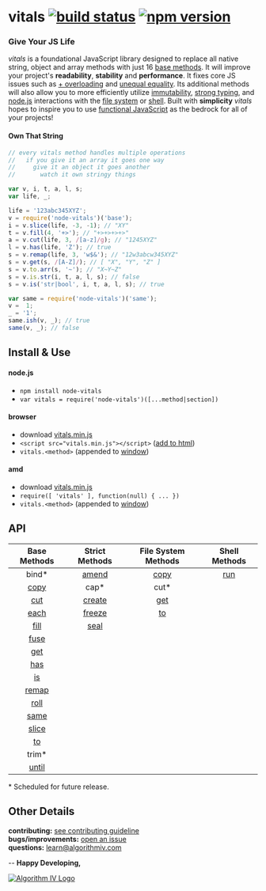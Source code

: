 # vitals [![build status](https://travis-ci.org/imaginate/vitals.svg?branch=v3.0.0)](https://travis-ci.org/imaginate/vitals) [![npm version](https://img.shields.io/badge/npm-3.0.0-brightgreen.svg?style=flat)](https://www.npmjs.com/package/node-vitals)
### Give Your JS Life
_vitals_ is a foundational JavaScript library designed to replace all native string, object and array methods with just 16 [base methods](#api). It will improve your project's **readability**, **stability** and **performance**. It fixes core JS issues such as [+ overloading](http://www.crockford.com/javascript/javascript.html) and [unequal equality](http://whydoesitsuck.com/why-does-javascript-suck/). Its additional methods will also allow you to more efficiently utilize [immutability](https://en.wikipedia.org/wiki/Immutable_object), [strong typing](https://en.wikipedia.org/wiki/Strong_and_weak_typing), and [node.js](https://nodejs.org) interactions with the [file system](https://en.wikipedia.org/wiki/File_system) or [shell](https://en.wikipedia.org/wiki/Command-line_interface#Command-line_interpreter). Built with **simplicity** _vitals_ hopes to inspire you to use [functional JavaScript](https://medium.com/javascript-scene/the-two-pillars-of-javascript-pt-2-functional-programming-a63aa53a41a4) as the bedrock for all of your projects!

#### Own That String
```javascript
// every vitals method handles multiple operations
//   if you give it an array it goes one way
//     give it an object it goes another
//       watch it own stringy things

var v, i, t, a, l, s;
var life, _;

life = '123abc345XYZ';
v = require('node-vitals')('base');
i = v.slice(life, -3, -1); // "XY"
t = v.fill(4, '+>'); // "+>+>+>+>"
a = v.cut(life, 3, /[a-z]/g); // "1245XYZ"
l = v.has(life, 'Z'); // true
s = v.remap(life, 3, 'w$&'); // "12w3abcw345XYZ"
s = v.get(s, /[A-Z]/); // [ "X", "Y", "Z" ]
s = v.to.arr(s, '~'); // "X~Y~Z"
s = v.is.str(i, t, a, l, s); // false
s = v.is('str|bool', i, t, a, l, s); // true

var same = require('node-vitals')('same');
v =  1;
_ = '1';
same.ish(v, _); // true
same(v, _); // false
```


## Install & Use
#### node.js
- ``` npm install node-vitals ```
- ``` var vitals = require('node-vitals')([...method|section]) ```

#### browser
- download [vitals.min.js](https://github.com/imaginate/vitals/blob/master/src/browser/vitals.min.js)
- ``` <script src="vitals.min.js"></script> ``` ([add to html](http://javascript.info/tutorial/adding-script-html#external-scripts))
- ``` vitals.<method> ``` (appended to [window](https://developer.mozilla.org/en-US/docs/Web/API/Window))

#### amd
- download [vitals.min.js](https://github.com/imaginate/vitals/blob/master/src/browser/vitals.min.js)
- ``` require([ 'vitals' ], function(null) { ... }) ```
- ``` vitals.<method> ``` (appended to [window](https://developer.mozilla.org/en-US/docs/Web/API/Window))


## API
| Base Methods                                                   | Strict Methods                                                   | File System Methods                                          | Shell Methods                                              |
| :------------------------------------------------------------: | :--------------------------------------------------------------: | :----------------------------------------------------------: | :--------------------------------------------------------: |
| bind*                                                          | [amend](https://github.com/imaginate/vitals/wiki/vitals.amend)   | [copy](https://github.com/imaginate/vitals/wiki/vitals.copy) | [run](https://github.com/imaginate/vitals/wiki/vitals.run) |
| [copy](https://github.com/imaginate/vitals/wiki/vitals.copy)   | cap*                                                             | cut*                                                         |                                                            |
| [cut](https://github.com/imaginate/vitals/wiki/vitals.cut)     | [create](https://github.com/imaginate/vitals/wiki/vitals.create) | [get](https://github.com/imaginate/vitals/wiki/vitals.get)   |                                                            |
| [each](https://github.com/imaginate/vitals/wiki/vitals.each)   | [freeze](https://github.com/imaginate/vitals/wiki/vitals.freeze) | [to](https://github.com/imaginate/vitals/wiki/vitals.to)     |                                                            |
| [fill](https://github.com/imaginate/vitals/wiki/vitals.fill)   | [seal](https://github.com/imaginate/vitals/wiki/vitals.seal)     |                                                              |                                                            |
| [fuse](https://github.com/imaginate/vitals/wiki/vitals.fuse)   |                                                                  |                                                              |                                                            |
| [get](https://github.com/imaginate/vitals/wiki/vitals.get)     |                                                                  |                                                              |                                                            |
| [has](https://github.com/imaginate/vitals/wiki/vitals.has)     |                                                                  |                                                              |                                                            |
| [is](https://github.com/imaginate/vitals/wiki/vitals.is)       |                                                                  |                                                              |                                                            |
| [remap](https://github.com/imaginate/vitals/wiki/vitals.remap) |                                                                  |                                                              |                                                            |
| [roll](https://github.com/imaginate/vitals/wiki/vitals.roll)   |                                                                  |                                                              |                                                            |
| [same](https://github.com/imaginate/vitals/wiki/vitals.same)   |                                                                  |                                                              |                                                            |
| [slice](https://github.com/imaginate/vitals/wiki/vitals.slice) |                                                                  |                                                              |                                                            |
| [to](https://github.com/imaginate/vitals/wiki/vitals.to)       |                                                                  |                                                              |                                                            |
| trim*                                                          |                                                                  |                                                              |                                                            |
| [until](https://github.com/imaginate/vitals/wiki/vitals.until) |                                                                  |                                                              |                                                            |
\* Scheduled for future release.


## Other Details
**contributing:** [see contributing guideline](https://github.com/imaginate/vitals/blob/master/CONTRIBUTING.md)<br>
**bugs/improvements:** [open an issue](https://github.com/imaginate/vitals/issues)<br>
**questions:** learn@algorithmiv.com


--
**Happy Developing,**

<a href="http://www.algorithmiv.com/vitals"><img src="http://www.algorithmiv.com/images/aIV-logo.png" alt="Algorithm IV Logo" /></a>
